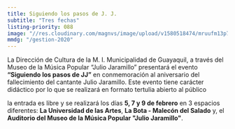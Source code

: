 ```yaml
---
title: Siguiendo los pasos de J. J.
subtitle: "Tres fechas"
listing-priority: 088
image: "//res.cloudinary.com/magnvs/image/upload/v1580518474/mruufm13p7wioolkuw53.jpg"
mmdg: "/gestion-2020"
---
```

La Dirección de Cultura de la M. I. Municipalidad de Guayaquil, a través del Museo de la Música Popular “Julio Jaramillo” presentará el evento **“Siguiendo los pasos de JJ”** en conmemoración al aniversario del fallecimiento del cantante Julio Jaramillo. Este evento tiene carácter didáctico por lo que se realizará en formato tertulia abierto al público

la entrada es libre y se realizará los días **5, 7 y 9 de febrero** en 3 espacios diferentes: **La Universidad de las Artes**, **La Bota - Malecón del Salado** y, el **Auditorio del Museo de la Música Popular "Julio Jaramillo"**.
